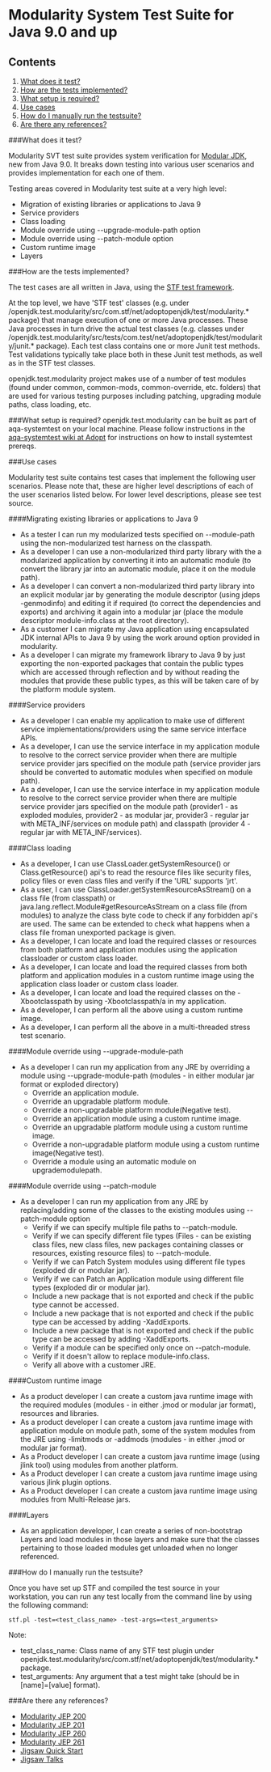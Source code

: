 Modularity System Test Suite for Java 9.0 and up
================================================

Contents
---------- 
1. [What does it test?](#what-does-it-test)
2. [How are the tests implemented?](#how-are-the-tests-implemented)
3. [What setup is required?](#what-setup-is-required)
4. [Use cases](#use-cases)
5. [How do I manually run the testsuite?](#how-do-i-manually-run-the-testsuite)
6. [Are there any references?](#are-there-any-references)

###What does it test?

Modularity SVT test suite provides system verification for [Modular JDK](https://openjdk.java.net/jeps/200), new from Java 9.0. 
It breaks down testing into various user scenarios and provides implementation for each one of them.

Testing areas covered in Modularity test suite at a very high level:
- Migration of existing libraries or applications to Java 9
- Service providers
- Class loading
- Module override using --upgrade-module-path option
- Module override using --patch-module option
- Custom runtime image
- Layers

###How are the tests implemented? 

The test cases are all written in Java, using the [STF test framework](https://github.com/adoptium/stf/blob/master/stf.core/docs/STF-Manual.md).

At the top level, we have 'STF test' classes (e.g. under /openjdk.test.modularity/src/com.stf/net/adoptopenjdk/test/modularity.* package) that manage execution of one or more Java processes. These Java processes in turn drive the actual test classes (e.g. classes under /openjdk.test.modularity/src/tests/com.test/net/adoptopenjdk/test/modularity/junit.* package). Each test class contains one or more Junit test methods. Test validations typically take place both in these Junit test methods, as well as in the STF test classes.
      
openjdk.test.modularity project makes use of a number of test modules (found under common, common-mods, common-override, etc. folders) that 
are used for various testing purposes including patching, upgrading module paths, class loading, etc.
    
###What setup is required? 
openjdk.test.modularity can be built as part of aqa-systemtest on your local machine. Please follow instructions in the 
[aqa-systemtest wiki at Adopt](https://github.com/adoptium/aqa-systemtest/) for instructions on how to install systemtest prereqs. 
    
###Use cases 
    
Modularity test suite contains test cases that implement the following user scenarios. Please note that, these are higher level descriptions 
of each of the user scenarios listed below. For lower level descriptions, please see test source.
    
####Migrating existing libraries or applications to Java 9 
- As a tester I can run my modularized tests specified on --module-path using the non-modularized test harness on the classpath.
- As a developer I can use a non-modularized third party library with the a modularized application by converting it into an automatic module (to convert the library jar into an automatic module, place it on the module path). 
- As a developer I can convert a non-modularized third party library into an explicit modular jar by generating the module descriptor (using jdeps -genmodinfo) and editing it if required (to correct the dependencies and exports) and archiving it again into a modular jar (place the module descriptor module-info.class at the root directory). 
- As a customer I can migrate my Java application using encapsulated JDK internal APIs to Java 9 by using the work around option provided in modularity. 
- As a developer I can migrate my framework library to Java 9 by just exporting the non-exported packages that contain the public types which are accessed through reflection and by without reading the modules that provide these public types, as this will be taken care of by the platform module system. 

####Service providers
- As a developer I can enable my application to make use of different service implementations/providers using the same service interface APIs. 
- As a developer, I can use the service interface in my application module to resolve to the correct service provider when there are multiple service provider jars specified on the module path (service provider jars should be converted to automatic modules when specified on module path). 
- As a developer, I can use the service interface in my application module to resolve to the correct service provider when there are multiple service provider jars specified on the module path (provider1 - as exploded modules, provider2 - as modular jar, provider3 - regular jar with META_INF/services on module path) and classpath (provider 4 - regular jar with META_INF/services). 

####Class loading
- As a developer, I can use ClassLoader.getSystemResource() or Class.getResource() api's to read the resource files like security files, policy files or even class files and verify if the 'URL' supports 'jrt'. 
- As a user, I can use ClassLoader.getSystemResourceAsStream() on a class file (from classpath) or java.lang.reflect.Module#getResourceAsStream on a class file (from modules) to analyze the class byte code to check if any forbidden api's are used. The same can be extended to check what happens when a class file froman  unexported package is given.
- As a developer, I can locate and load the required classes or resources from both platform and application modules using the application classloader or custom class loader. 
- As a developer, I can locate and load the required classes from both platform and application modules in a custom runtime image using the application class loader or custom class loader. 
- As a developer, I can locate and load the required classes on the -Xbootclasspath by using -Xbootclasspath/a in my application. 
- As a developer, I can perform all the above using a custom runtime image. 
- As a developer, I can perform all the above in a multi-threaded stress test scenario. 
				
####Module override using --upgrade-module-path 
- As a developer I can run my application from any JRE by overriding a module using --upgrade-module-path (modules - in either modular jar format or exploded directory) 
	- Override an application module. 
	- Override an upgradable platform module.  
	- Override a non-upgradable platform module(Negative test). 
	- Override an application module using a custom runtime image. 
	- Override an upgradable platform module using a custom runtime image. 
	- Override a non-upgradable platform module using a custom runtime image(Negative test). 
	- Override a module using an automatic module on upgrademodulepath. 

####Module override using --patch-module 
- As a developer I can run my application from any JRE by replacing/adding some of the classes to the existing modules using --patch-module option 
	- Verify if we can specify multiple file paths to --patch-module. 
	- Verify if we can specify different file types (Files - can be existing class files, new class files, new packages containing classes or resources, existing resource files) to --patch-module. 
	- Verify if we can Patch System modules using different file types (exploded dir or modular jar). 
	- Verify if we can Patch an Application module  using different file types (exploded dir or modular jar). 
	- Include a new package that is not exported and check if the public type cannot be accessed. 
	- Include a new package that is not exported and check if the public type can be accessed by adding -XaddExports. 
	- Include a new package that is not exported and check if the public type can be accessed by adding -XaddExports. 
	- Verify if a module can be specified only once on --patch-module. 
	- Verify if it doesn't allow to replace module-info.class. 
	- Verify all above with a customer JRE. 
	
####Custom runtime image 
- As a product developer I can create a custom java runtime image with the required modules (modules - in either .jmod or modular jar format), resources and libraries. 
- As a product developer I can create a custom java runtime image with application module on module path, some of the system modules from the JRE using -limitmods or -addmods (modules - in either .jmod or modular jar format). 
- As a Product developer I can create a custom java runtime image (using jlink tool) using modules from another platform. 
- As a Product developer I can create a custom java runtime image using various jlink plugin options. 
- As a Product developer I can create a custom java runtime image using modules from Multi-Release jars. 

####Layers
- As an application developer, I can create a series of non-bootstrap Layers and load modules in those layers and make sure that the classes pertaining to those loaded modules get unloaded when no longer referenced.  

###How do I manually run the testsuite?
    
Once you have set up STF and compiled the test source in your workstation, you can run any test locally from the command line by using the following command: 

	stf.pl -test=<test_class_name> -test-args=<test_arguments>
  
Note:  
- test_class_name: Class name of any STF test plugin under openjdk.test.modularity/src/com.stf/net/adoptopenjdk/test/modularity.* package. 
- test_arguments: Any argument that a test might take (should be in [name]=[value] format). 

###Are there any references?
- [Modularity JEP 200](https://openjdk.java.net/jeps/200)
- [Modularity JEP 201](https://openjdk.java.net/jeps/201) 
- [Modularity JEP 260](https://openjdk.java.net/jeps/260)
- [Modularity JEP 261](https://openjdk.java.net/jeps/261) 
- [Jigsaw Quick Start](https://openjdk.java.net/projects/jigsaw/quick-start)
- [Jigsaw Talks](https://openjdk.java.net/projects/jigsaw/talks) 